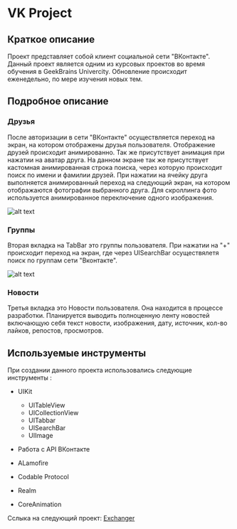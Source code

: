 # VK Project
## Краткое описание
Проект представляет собой клиент социальной сети "ВКонтакте". Данный проект является одним из курсовых проектов во время 
обучения в GeekBrains Univercity. Обновление происходит еженедельно, по мере изучения новых тем.
## Подробное описание
### Друзья
  После авторизации в сети "ВКонтакте" осуществляется переход на экран, на котором отображены друзья пользователя. 
Отображение друзей происходит анимированно. Так же присутствует анимация при нажатии на аватар друга. На данном экране так же присутствует кастомная анимированная строка поиска, через которую происходит поиск по имени и фамилии друзей. При нажатии на ячейку друга выполняется анимированный переход на следующий экран, на котором отображаются фотографии выбранного друга. Для скроллинга фото используется анимированное переключение одного изображения.

![alt text](https://sun1-85.userapi.com/01-fJh-VY4GEHvHqhAEPHt4UH0TadhR2OCTBbw/Jvi91Up0ChY.jpg)

### Группы
  Вторая вкладка на TabBar это группы пользователя. При нажатии на "+" происходит переход на экран, где через UISearchBar
осуществялетя поиск по группам сети "Вконтакте".

![alt text](https://sun1-47.userapi.com/rN7uaosW_h3eTKClTaPGVeKrb7DSstfASCGCGA/SaXv-cf9Kvc.jpg)

### Новости
  Третья вкладка это Новости пользователя. Она находится в процессе разработки. Планируется выводить полноценную ленту новостей
включающую себя текст новости, изображения, дату, источник, кол-во лайков, репостов, просмотров.

## Используемые инструменты

При создании данного проекта использовались следующие инструменты :

- UIKit
  + UITableView
  + UICollectionView
  + UITabbar
  + UISearchBar
  + UIImage

- Работа с API ВКонтакте
- ALamofire
- Codable Protocol
- Realm
- CoreAnimation


Сслыка на следующий проект: [Exchanger](https://github.com/Arrankar/Examples)
